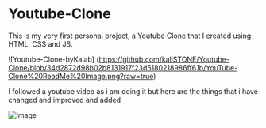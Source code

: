 # Youtube-Clone
This is my very first personal project, a Youtube Clone that I created using HTML, CSS and JS.

![Youtube-Clone-byKalab] (https://github.com/kallSTONE/Youtube-Clone/blob/34d2872d98b02b8131917f23d5180218986ff61b/YouTube-Clone%20ReadMe%20Image.png?raw=true)


I followed a youtube video as i am doing it but here are the things that i have changed and improved and added


![Image](https://github.com/user-attachments/assets/94f6f6a6-0dd4-4543-baec-749e4eab89ab)
